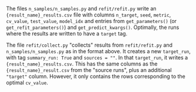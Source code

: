 

The files `n_samples/n_samples.py` and `refit/refit.py` write an `{result_name}_results.csv` file with columns `n_target`, `seed`, `metric`, `cv_value`, `test_value`, `model_idx` and entries from `get_parameters()` (or `get_refit_parameters()`) and `get_predict_kwargs()`.
Optimally, the runs where the results are written to have a `target` tag.

The file `refit/collect.py` "collects" results from `refit/refit.py` and `n_samples/n_samples.py` as in the format above.
It creates a new `target_run`, with tag `summary_run: True` and `sources = ""`.
In that `target_run`, it writes a `{result_name}_results.csv`. This has the same columns as the `{result_name}_result.csv` from the "source runs", plus an additional `"target"` column. However, it only contains the rows corresponding to the optimal `cv_value`.

